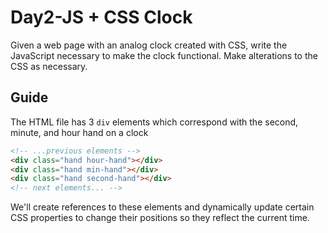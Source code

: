 # Day2-JS + CSS Clock

Given a web page with an analog clock created with CSS, write the
JavaScript necessary to make the clock functional. Make alterations to the CSS
as necessary.

## Guide

The HTML file has 3 `div` elements which correspond with the second, minute, and
hour hand on a clock

```html
<!-- ...previous elements -->
<div class="hand hour-hand"></div>
<div class="hand min-hand"></div>
<div class="hand second-hand"></div>
<!-- next elements... -->
```
We'll create references to these elements and dynamically
update certain CSS properties to change their positions so they reflect the
current time.
